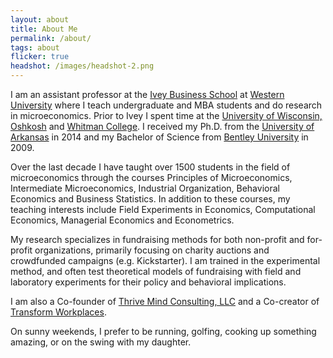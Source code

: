 ```yaml
---
layout: about
title: About Me
permalink: /about/
tags: about
flicker: true
headshot: /images/headshot-2.png
---
```


I am an assistant professor at the [Ivey Business School](https://www.ivey.uwo.ca/) at [Western University](https://www.uwo.ca/) where I teach undergraduate and MBA students and do research in microeconomics. Prior to Ivey I spent time at the [University of Wisconsin, Oshkosh](https://www.uwosh.edu/) and [Whitman College](https://wwww.whitman.edu/). I received my Ph.D. from the [University of Arkansas](https://www.uark.edu/) in 2014 and my Bachelor of Science from [Bentley University](https://www.bentley.edu/) in 2009.

Over the last decade I have taught over 1500 students in the field of microeconomics through the courses Principles of Microeconomics, Intermediate Microeconomics, Industrial Organization, Behavioral Economics and Business Statistics. In addition to these courses, my teaching interests include Field Experiments in Economics, Computational Economics, Managerial Economics and Econometrics.

My research specializes in fundraising methods for both non-profit and for-profit organizations, primarily focusing on charity auctions and crowdfunded campaigns (e.g. Kickstarter). I am trained in the experimental method, and often test theoretical models of fundraising with field and laboratory experiments for their policy and behavioral implications.

I am also a Co-founder of [Thrive Mind Consulting, LLC](https://www.thrivemindconsulting.com/) and a Co-creator of [Transform Workplaces](https://www.transformworkplaces.com/).

On sunny weekends, I prefer to be running, golfing, cooking up something amazing, or on the swing with my daughter. 

<style>
.post-header, #talks, #workshops {
  text-align: center; /* Want the About Page header to be in the middle */
}
</style>
